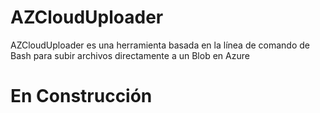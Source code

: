 # AZCloudUploader
AZCloudUploader es una herramienta basada en la línea de comando de Bash para subir archivos directamente a un Blob en Azure

# En Construcción
